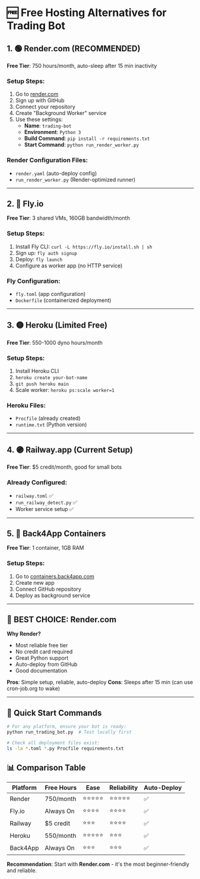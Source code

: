 # 🆓 Free Hosting Alternatives for Trading Bot

## 1. 🟢 Render.com (RECOMMENDED)
**Free Tier**: 750 hours/month, auto-sleep after 15 min inactivity

### Setup Steps:
1. Go to [render.com](https://render.com)
2. Sign up with GitHub
3. Connect your repository
4. Create "Background Worker" service
5. Use these settings:
   - **Name**: `trading-bot`
   - **Environment**: `Python 3`
   - **Build Command**: `pip install -r requirements.txt`
   - **Start Command**: `python run_render_worker.py`

### Render Configuration Files:
- `render.yaml` (auto-deploy config)
- `run_render_worker.py` (Render-optimized runner)

---

## 2. 🔵 Fly.io 
**Free Tier**: 3 shared VMs, 160GB bandwidth/month

### Setup Steps:
1. Install Fly CLI: `curl -L https://fly.io/install.sh | sh`
2. Sign up: `fly auth signup`
3. Deploy: `fly launch`
4. Configure as worker app (no HTTP service)

### Fly Configuration:
- `fly.toml` (app configuration)
- `Dockerfile` (containerized deployment)

---

## 3. 🟡 Heroku (Limited Free)
**Free Tier**: 550-1000 dyno hours/month

### Setup Steps:
1. Install Heroku CLI
2. `heroku create your-bot-name`
3. `git push heroku main`
4. Scale worker: `heroku ps:scale worker=1`

### Heroku Files:
- `Procfile` (already created)
- `runtime.txt` (Python version)

---

## 4. 🟣 Railway.app (Current Setup)
**Free Tier**: $5 credit/month, good for small bots

### Already Configured:
- `railway.toml` ✅
- `run_railway_detect.py` ✅
- Worker service setup ✅

---

## 5. 🔴 Back4App Containers
**Free Tier**: 1 container, 1GB RAM

### Setup Steps:
1. Go to [containers.back4app.com](https://containers.back4app.com)
2. Create new app
3. Connect GitHub repository
4. Deploy as background service

---

## 🎯 BEST CHOICE: Render.com

**Why Render?**
- Most reliable free tier
- No credit card required
- Great Python support
- Auto-deploy from GitHub
- Good documentation

**Pros**: Simple setup, reliable, auto-deploy
**Cons**: Sleeps after 15 min (can use cron-job.org to wake)

---

## 🚀 Quick Start Commands

```bash
# For any platform, ensure your bot is ready:
python run_trading_bot.py  # Test locally first

# Check all deployment files exist:
ls -la *.toml *.py Procfile requirements.txt
```

## 📊 Comparison Table

| Platform | Free Hours | Ease | Reliability | Auto-Deploy |
|----------|------------|------|-------------|-------------|
| Render   | 750/month  | ⭐⭐⭐⭐⭐ | ⭐⭐⭐⭐⭐ | ✅ |
| Fly.io   | Always On  | ⭐⭐⭐⭐ | ⭐⭐⭐⭐ | ✅ |
| Railway  | $5 credit | ⭐⭐⭐ | ⭐⭐⭐⭐ | ✅ |
| Heroku   | 550/month  | ⭐⭐⭐⭐⭐ | ⭐⭐⭐ | ✅ |
| Back4App | Always On  | ⭐⭐⭐ | ⭐⭐⭐ | ✅ |

**Recommendation**: Start with **Render.com** - it's the most beginner-friendly and reliable.
